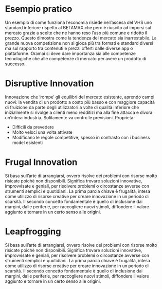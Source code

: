 # Esempio pratico
Un esempio di come funziona l’economia risiede nell’ascesa del VHS uno standard inferiore rispetto al BETAMAX che però è riuscito ad imporsi sul mercato grazie a scelte che ne hanno reso l’uso più comune e ridotto il prezzo.
Questo dimostra come la tendenza del mercato sia inarrestabile.
La grande nuova competizione non si gioca più tra formati e standard diversi ma sul rapporto tra contenuti e prezzi offerti dalle diverse app o piattaforme.
Oramai si deve dare importanza sia alle competenze tecnologiche che alle competenze di mercato per avere un prodotto di successo.
# Disruptive Innovation
Innovazione che ‘rompe’ gli equilibri del mercato esistente, aprendo campi nuovi: la vendita di un prodotto a costo più basso e con maggiore capacità di fruizione da parte degli utilizzatori a volte di qualità inferiore che inizialmente si rivolge a clienti meno redditizi ma alla fine attacca e divora un’intera industria.
Solitamente va contro le previsioni.
Proprietà:
-   Difficili da prevedere
-   Molto veloci una volta attivate
-   Modificano le regole competitive, spesso in contrasto con i business model esistenti
# Frugal Innovation
Si basa sull’arte di arrangiarsi, ovvero risolve dei problemi con risorse molto risicate poichè non disponibili. Significa trovare soluzioni innovative, improvvisate e geniali, per risolvere problemi o circostanze avverse con strumenti semplici e quotidiani.
La prima parola chiave è frugalità, intesa come utilizzo di risorse creative per creare innovazione in un periodo di scarsità. Il secondo concetto fondamentale è quello di inclusione dai margini, dalle periferie, per raccogliere nuovi stimoli, diffondere il valore aggiunto e tornare in un certo senso alle origini.
# Leapfrogging
Si basa sull’arte di arrangiarsi, ovvero risolve dei problemi con risorse molto risicate poichè non disponibili. Significa trovare soluzioni innovative, improvvisate e geniali, per risolvere problemi o circostanze avverse con strumenti semplici e quotidiani.
La prima parola chiave è frugalità, intesa come utilizzo di risorse creative per creare innovazione in un periodo di scarsità. Il secondo concetto fondamentale è quello di inclusione dai margini, dalle periferie, per raccogliere nuovi stimoli, diffondere il valore aggiunto e tornare in un certo senso alle origini.